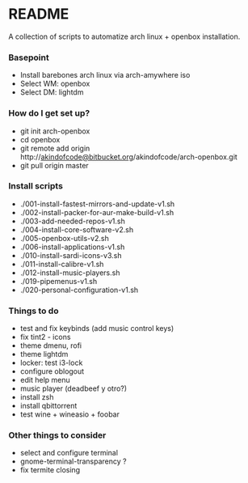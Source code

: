 # README #

A collection of scripts to automatize arch linux + openbox installation.

### Basepoint ###

* Install barebones arch linux via arch-amywhere iso
* Select WM: openbox
* Select DM: lightdm

### How do I get set up? ###

* git init arch-openbox
* cd openbox
* git remote add origin http://akindofcode@bitbucket.org/akindofcode/arch-openbox.git
* git pull origin master

### Install scripts ###

* ./001-install-fastest-mirrors-and-update-v1.sh
* ./002-install-packer-for-aur-make-build-v1.sh
* ./003-add-needed-repos-v1.sh
* ./004-install-core-software-v2.sh
* ./005-openbox-utils-v2.sh
* ./006-install-applications-v1.sh
* ./010-install-sardi-icons-v3.sh
* ./011-install-calibre-v1.sh
* ./012-install-music-players.sh
* ./019-pipemenus-v1.sh
* ./020-personal-configuration-v1.sh

### Things to do ###

* test and fix keybinds (add music control keys)
* fix tint2 - icons
* theme dmenu, rofi
* theme lightdm
* locker: test i3-lock
* configure oblogout 
* edit help menu
* music player (deadbeef y otro?)
* install zsh
* install qbittorrent
* test wine + wineasio + foobar

### Other things to consider ###

* select and configure terminal
* gnome-terminal-transparency ?
* fix termite closing